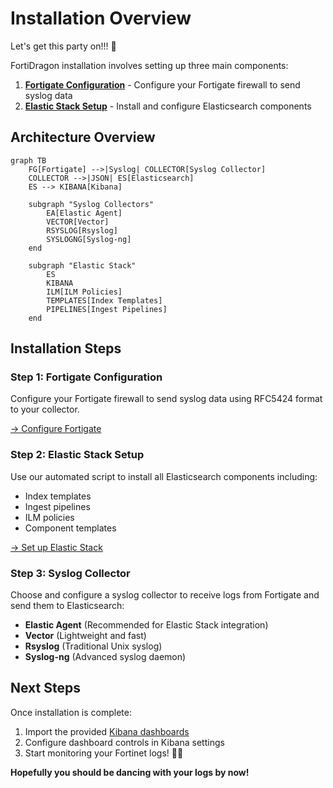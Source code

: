 # Installation Overview

Let's get this party on!!! 🤩

FortiDragon installation involves setting up three main components:

1. **[Fortigate Configuration](fortigate.md)** - Configure your Fortigate firewall to send syslog data
2. **[Elastic Stack Setup](elastic.md)** - Install and configure Elasticsearch components  


## Architecture Overview

```mermaid
graph TB
    FG[Fortigate] -->|Syslog| COLLECTOR[Syslog Collector]
    COLLECTOR -->|JSON| ES[Elasticsearch]
    ES --> KIBANA[Kibana]
    
    subgraph "Syslog Collectors"
        EA[Elastic Agent]
        VECTOR[Vector]
        RSYSLOG[Rsyslog]
        SYSLOGNG[Syslog-ng]
    end
    
    subgraph "Elastic Stack"
        ES
        KIBANA
        ILM[ILM Policies]
        TEMPLATES[Index Templates]
        PIPELINES[Ingest Pipelines]
    end
```

## Installation Steps

### Step 1: Fortigate Configuration
Configure your Fortigate firewall to send syslog data using RFC5424 format to your collector.

[→ Configure Fortigate](fortigate.md)

### Step 2: Elastic Stack Setup
Use our automated script to install all Elasticsearch components including:
- Index templates
- Ingest pipelines
- ILM policies
- Component templates

[→ Set up Elastic Stack](elastic.md)

### Step 3: Syslog Collector
Choose and configure a syslog collector to receive logs from Fortigate and send them to Elasticsearch:
- **Elastic Agent** (Recommended for Elastic Stack integration)
- **Vector** (Lightweight and fast)
- **Rsyslog** (Traditional Unix syslog)
- **Syslog-ng** (Advanced syslog daemon)



## Next Steps

Once installation is complete:

1. Import the provided [Kibana dashboards](../dashboards/index.md)
2. Configure dashboard controls in Kibana settings
3. Start monitoring your Fortinet logs! 🕺💃

**Hopefully you should be dancing with your logs by now!**

